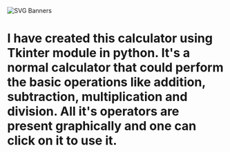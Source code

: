 ![SVG Banners](https://svg-banners.vercel.app/api?type=glitch&text1=Calculator_GUI&width=1200&height=200)

# I have created this calculator using Tkinter module in python. It's a normal calculator that could perform the basic operations like addition, subtraction, multiplication and division. All it's operators are present graphically and one can click on it to use it.
